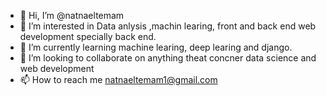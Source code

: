 - 👋 Hi, I’m @natnaeltemam
- 👀 I’m interested in Data anlysis ,machin learing, front and back end web development specially back end.
- 🌱 I’m currently learning machine learing, deep learing and django.
- 💞️ I’m looking to collaborate on anything theat concner data science and web development 
- 📫 How to reach me natnaeltemam1@gmail.com

<!---
natnaeltemam/natnaeltemam is a ✨ special ✨ repository because its `README.md` (this file) appears on your GitHub profile.
You can click the Preview link to take a look at your changes.
--->
